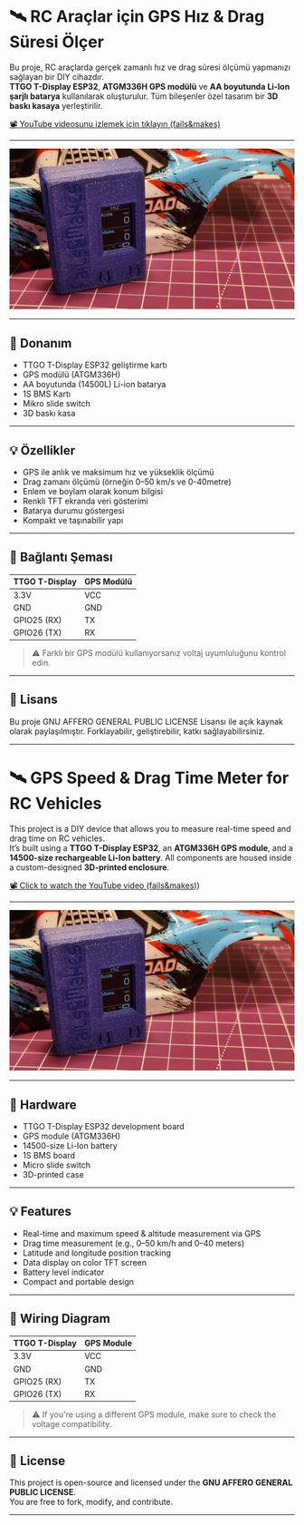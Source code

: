 # 🛰️ RC Araçlar için GPS Hız & Drag Süresi Ölçer

Bu proje, RC araçlarda gerçek zamanlı hız ve drag süresi ölçümü yapmanızı sağlayan bir DIY cihazdır.  
**TTGO T-Display ESP32**, **ATGM336H GPS modülü** ve **AA boyutunda Li-Ion şarjlı batarya** kullanılarak oluşturulur. Tüm bileşenler özel tasarım bir **3D baskı kasaya** yerleştirilir.

[📽️ YouTube videosunu izlemek için tıklayın (fails&makes)](https://youtu.be/B7Y5htn2IzM)

---

![Proje Kapağı](Photos/IMG_20250730_105555.jpg)

---

## 🔧 Donanım

- TTGO T-Display ESP32 geliştirme kartı  
- GPS modülü (ATGM336H)  
- AA boyutunda (14500L) Li-ion batarya  
- 1S BMS Kartı
- Mikro slide switch
- 3D baskı kasa

---

## 💡 Özellikler

- GPS ile anlık ve maksimum hız ve yükseklik ölçümü  
- Drag zamanı ölçümü (örneğin 0–50 km/s ve 0-40metre)
- Enlem ve boylam olarak konum bilgisi
- Renkli TFT ekranda veri gösterimi  
- Batarya durumu göstergesi  
- Kompakt ve taşınabilir yapı

---

## 🔌 Bağlantı Şeması

| TTGO T-Display | GPS Modülü |
|----------------|------------|
| 3.3V           | VCC        |
| GND            | GND        |
| GPIO25 (RX)    | TX         |
| GPIO26 (TX)    | RX         |

> ⚠️ Farklı bir GPS modülü kullanıyorsanız voltaj uyumluluğunu kontrol edin.

---

## 🧠 Lisans

Bu proje GNU AFFERO GENERAL PUBLIC LICENSE Lisansı ile açık kaynak olarak paylaşılmıştır. Forklayabilir, geliştirebilir, katkı sağlayabilirsiniz.

---

# 🛰️ GPS Speed & Drag Time Meter for RC Vehicles

This project is a DIY device that allows you to measure real-time speed and drag time on RC vehicles.  
It’s built using a **TTGO T-Display ESP32**, an **ATGM336H GPS module**, and a **14500-size rechargeable Li-Ion battery**. All components are housed inside a custom-designed **3D-printed enclosure**.

[📽️ Click to watch the YouTube video (fails&makes)](https://youtu.be/B7Y5htn2IzM))  

---

![Project Banner](Photos/IMG_20250730_105555.jpg)

---

## 🔧 Hardware

- TTGO T-Display ESP32 development board  
- GPS module (ATGM336H)  
- 14500-size Li-Ion battery  
- 1S BMS board  
- Micro slide switch  
- 3D-printed case

---

## 💡 Features

- Real-time and maximum speed & altitude measurement via GPS  
- Drag time measurement (e.g., 0–50 km/h and 0–40 meters)  
- Latitude and longitude position tracking  
- Data display on color TFT screen  
- Battery level indicator  
- Compact and portable design

---

## 🔌 Wiring Diagram

| TTGO T-Display | GPS Module |
|----------------|------------|
| 3.3V           | VCC        |
| GND            | GND        |
| GPIO25 (RX)    | TX         |
| GPIO26 (TX)    | RX         |

> ⚠️ If you're using a different GPS module, make sure to check the voltage compatibility.

---

## 🧠 License

This project is open-source and licensed under the **GNU AFFERO GENERAL PUBLIC LICENSE**.  
You are free to fork, modify, and contribute.

---

